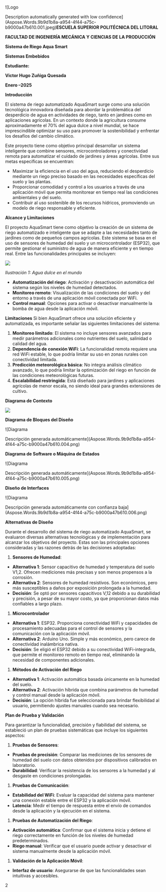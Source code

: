 ﻿

![Logo

Description automatically generated with low confidence](Aspose.Words.9b9d1b8a-a954-4f44-a75c-b9000a47b610.001.jpeg)<a name="page1"></a>**ESCUELA SUPERIOR POLITÉCNICA DEL LITORAL**

**FACULTAD DE INGENIERÍA MECÁNICA Y CIENCIAS DE LA PRODUCCIÓN**





**Sistema de Riego Aqua Smart**

**Sistemas Embebidos**



**Estudiante:**

**Victor Hugo Zuñiga Quesada**








**Enero –2025**




**Introducción**

El sistema de riego automatizado AquaSmart surge como una solución tecnológica innovadora diseñada para abordar la problemática del desperdicio de agua en actividades de riego, tanto en jardines como en aplicaciones agrícolas. En un contexto donde la agricultura consume aproximadamente el 70% del agua dulce a nivel mundial, se hace imprescindible optimizar su uso para promover la sostenibilidad y enfrentar los desafíos del cambio climático.

Este proyecto tiene como objetivo principal desarrollar un sistema inteligente que combine sensores, microcontroladores y conectividad remota para automatizar el cuidado de jardines y áreas agrícolas. Entre sus metas específicas se encuentran:

- Maximizar la eficiencia en el uso del agua, reduciendo el desperdicio mediante un riego preciso basado en las necesidades específicas del suelo y las plantas.
- Proporcionar comodidad y control a los usuarios a través de una aplicación móvil que permita monitorear en tiempo real las condiciones ambientales y del suelo.
- Contribuir al uso sostenible de los recursos hídricos, promoviendo un modelo de riego responsable y eficiente.

**Alcance y Limitaciones**

El proyecto AquaSmart tiene como objetivo la creación de un sistema de riego automatizado e inteligente que se adapte a las necesidades tanto de jardines como de pequeños campos agrícolas. Este sistema se basa en el uso de sensores de humedad del suelo y un microcontrolador (ESP32), que permite gestionar el suministro de agua de manera eficiente y en tiempo real. Entre las funcionalidades principales se incluyen:

![](Aspose.Words.9b9d1b8a-a954-4f44-a75c-b9000a47b610.002.png)

*Ilustración 1: Agua dulce en el mundo*

- **Automatización del riego**: Activación y desactivación automática del sistema según los niveles de humedad detectados.
- **Monitoreo remoto**: Visualización de las condiciones del suelo y del entorno a través de una aplicación móvil conectada por WiFi.
- **Control manual**: Opciones para activar o desactivar manualmente la bomba de agua desde la aplicación móvil.

**Limitaciones**
Si bien AquaSmart ofrece una solución eficiente y automatizada, es importante señalar las siguientes limitaciones del sistema:

1. **Monitoreo limitado**: El sistema no incluye sensores avanzados para medir parámetros adicionales como nutrientes del suelo, salinidad o calidad del agua.
1. **Dependencia de conexión WiFi**: La funcionalidad remota requiere una red WiFi estable, lo que podría limitar su uso en zonas rurales con conectividad limitada.
1. **Predicción meteorológica básica**: No integra análisis climático avanzado, lo que podría limitar la optimización del riego en función de las condiciones meteorológicas futuras.
1. **Escalabilidad restringida**: Está diseñado para jardines y aplicaciones agrícolas de menor escala, no siendo ideal para grandes extensiones de cultivo.






**Diagrama de Contexto**

![](Aspose.Words.9b9d1b8a-a954-4f44-a75c-b9000a47b610.003.png)

**Diagrama de Bloques del Diseño**

![Diagrama

Descripción generada automáticamente](Aspose.Words.9b9d1b8a-a954-4f44-a75c-b9000a47b610.004.png)

**Diagrama de Software o Máquina de Estados**

![Diagrama

Descripción generada automáticamente](Aspose.Words.9b9d1b8a-a954-4f44-a75c-b9000a47b610.005.png)








**Diseño de Interfaces**

![Diagrama

Descripción generada automáticamente con confianza baja](Aspose.Words.9b9d1b8a-a954-4f44-a75c-b9000a47b610.006.png)

**Alternativas de Diseño**

Durante el desarrollo del sistema de riego automatizado AquaSmart, se evaluaron diversas alternativas tecnológicas y de implementación para alcanzar los objetivos del proyecto. Estas son las principales opciones consideradas y las razones detrás de las decisiones adoptadas:

1. **Sensores de Humedad**:
- **Alternativa 1**: Sensor capacitivo de humedad y temperatura del suelo V1,2. Ofrecen mediciones más precisas y son menos propensos a la corrosión.
- **Alternativa 2**: Sensores de humedad resistivos. Son económicos, pero más susceptibles a daños por exposición prolongada a la humedad.
- **Decisión**: Se optó por sensores capacitivos V,12 debido a su durabilidad y precisión, a pesar de su mayor costo, ya que proporcionan datos más confiables a largo plazo.
1. **Microcontrolador**
- **Alternativa 1**: ESP32. Proporciona conectividad WiFi y capacidades de procesamiento adecuadas para el control de sensores y la comunicación con la aplicación móvil.
- **Alternativa 2**: Arduino Uno. Simple y más económico, pero carece de conectividad inalámbrica nativa.
- **Decisión**: Se eligió el ESP32 debido a su conectividad WiFi-integrada, que permite el monitoreo remoto en tiempo real, eliminando la necesidad de componentes adicionales.
1. **Métodos de Activación del Riego**
- **Alternativa 1**: Activación automática basada únicamente en la humedad del suelo.
- **Alternativa 2**: Activación híbrida que combina parámetros de humedad y control manual desde la aplicación móvil.
- **Decisión**: La opción híbrida fue seleccionada para brindar flexibilidad al usuario, permitiendo ajustes manuales cuando sea necesario. 

**Plan de Prueba y Validación**

Para garantizar la funcionalidad, precisión y fiabilidad del sistema, se estableció un plan de pruebas sistemáticas que incluye los siguientes aspectos:

1. **Pruebas de Sensores**:
- **Pruebas de precisión**: Comparar las mediciones de los sensores de humedad del suelo con datos obtenidos por dispositivos calibrados en laboratorio.
- **Durabilidad**: Verificar la resistencia de los sensores a la humedad y al desgaste en condiciones prolongadas.
1. **Pruebas de Comunicación**:
- **Estabilidad del WiFi**: Evaluar la capacidad del sistema para mantener una conexión estable entre el ESP32 y la aplicación móvil.
- **Latencia**: Medir el tiempo de respuesta entre el envío de comandos desde la aplicación y la ejecución en el sistema.
1. **Pruebas de Automatización del Riego**:
- **Activación automática**: Confirmar que el sistema inicia y detiene el riego correctamente en función de los niveles de humedad predeterminados.
- **Riego manual**: Verificar que el usuario puede activar y desactivar el sistema manualmente desde la aplicación móvil.
1. **Validación de la Aplicación Móvil**:
- **Interfaz de usuario**: Asegurarse de que las funcionalidades sean intuitivas y accesibles.

2

